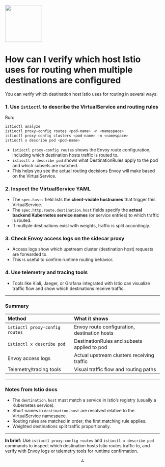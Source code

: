 <img src="https://r2cdn.perplexity.ai/pplx-full-logo-primary-dark%402x.png" class="logo" width="120"/>

# How can I verify which host Istio uses for routing when multiple destinations are configured

You can verify which destination host Istio uses for routing in several ways:

### 1. Use `istioctl` to describe the VirtualService and routing rules

Run:

```bash
istioctl analyze
istioctl proxy-config routes <pod-name> -n <namespace>
istioctl proxy-config clusters <pod-name> -n <namespace>
istioctl x describe pod <pod-name>
```

- `istioctl proxy-config routes` shows the Envoy route configuration, including which destination hosts traffic is routed to.
- `istioctl x describe pod` shows what DestinationRules apply to the pod and which subsets are matched.
- This helps you see the actual routing decisions Envoy will make based on the VirtualService.


### 2. Inspect the VirtualService YAML

- The `spec.hosts` field lists the **client-visible hostnames** that trigger this VirtualService.
- The `spec.http.route.destination.host` fields specify the **actual backend Kubernetes service names** (or service entries) to which traffic is routed.
- If multiple destinations exist with weights, traffic is split accordingly.


### 3. Check Envoy access logs on the sidecar proxy

- Access logs show which upstream cluster (destination host) requests are forwarded to.
- This is useful to confirm runtime routing behavior.


### 4. Use telemetry and tracing tools

- Tools like Kiali, Jaeger, or Grafana integrated with Istio can visualize traffic flow and show which destinations receive traffic.

---

### Summary

| Method | What it shows |
| :-- | :-- |
| `istioctl proxy-config routes` | Envoy route configuration, destination hosts |
| `istioctl x describe pod` | DestinationRules and subsets applied to pod |
| Envoy access logs | Actual upstream clusters receiving traffic |
| Telemetry/tracing tools | Visual traffic flow and routing paths |


---

### Notes from Istio docs

- The `destination.host` must match a service in Istio’s registry (usually a Kubernetes service).
- Short names in `destination.host` are resolved relative to the VirtualService namespace.
- Routing rules are matched in order; the first matching rule applies.
- Weighted destinations split traffic proportionally.

---

**In brief:**
Use `istioctl proxy-config routes` and `istioctl x describe pod` commands to inspect which destination hosts Istio routes traffic to, and verify with Envoy logs or telemetry tools for runtime confirmation.

<div style="text-align: center">⁂</div>

[^1]: https://istio.io/latest/docs/reference/config/networking/virtual-service/

[^2]: https://istio.io/latest/docs/reference/config/networking/destination-rule/

[^3]: https://istio.io/latest/docs/concepts/traffic-management/

[^4]: https://istio.io/latest/docs/tasks/traffic-management/request-routing/

[^5]: https://istio.io/latest/docs/ops/diagnostic-tools/istioctl-describe/

[^6]: https://ibm.github.io/istio101/exercise-6/

[^7]: https://istio.io/latest/docs/ops/best-practices/traffic-management/

[^8]: https://istio.io/latest/docs/ops/common-problems/network-issues/

